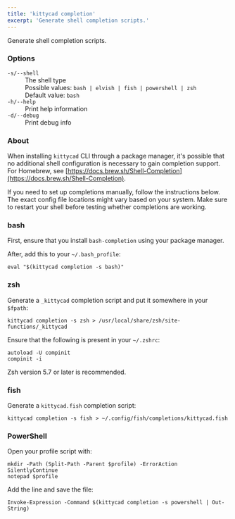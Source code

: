 ```yaml
---
title: 'kittycad completion'
excerpt: 'Generate shell completion scripts.'
---
```


Generate shell completion scripts.

### Options

<dl class="flags">
   <dt><code>-s/--shell</code></dt>
   <dd>The shell type<br/>Possible values: <code>bash | elvish | fish | powershell | zsh</code><br/>Default value: <code>bash</code></dd>

   <dt><code>-h/--help</code></dt>
   <dd>Print help information</dd>

   <dt><code>-d/--debug</code></dt>
   <dd>Print debug info</dd>
</dl>

### About

When installing `kittycad` CLI through a package manager, it's possible that
no additional shell configuration is necessary to gain completion support. For
Homebrew, see [https://docs.brew.sh/Shell-Completion](https://docs.brew.sh/Shell-Completion).

If you need to set up completions manually, follow the instructions below. The exact
config file locations might vary based on your system. Make sure to restart your
shell before testing whether completions are working.

### bash

First, ensure that you install `bash-completion` using your package manager.

After, add this to your `~/.bash_profile`:

```
eval "$(kittycad completion -s bash)"
```

### zsh

Generate a `_kittycad` completion script and put it somewhere in your `$fpath`:

```
kittycad completion -s zsh > /usr/local/share/zsh/site-functions/_kittycad
```

Ensure that the following is present in your `~/.zshrc`:

```
autoload -U compinit
compinit -i
```

Zsh version 5.7 or later is recommended.

### fish

Generate a `kittycad.fish` completion script:

```
kittycad completion -s fish > ~/.config/fish/completions/kittycad.fish
```

### PowerShell

Open your profile script with:

```
mkdir -Path (Split-Path -Parent $profile) -ErrorAction SilentlyContinue
notepad $profile
```

Add the line and save the file:

```
Invoke-Expression -Command $(kittycad completion -s powershell | Out-String)
```
